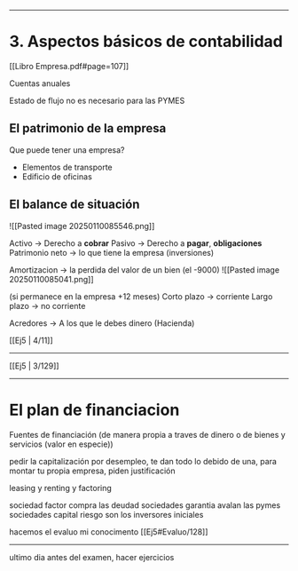 

---

# 3. Aspectos básicos de contabilidad

[[Libro Empresa.pdf#page=107]]

Cuentas anuales

Estado de flujo no es necesario para las PYMES

## El patrimonio de la empresa

Que puede tener una empresa?
- Elementos de transporte
- Edificio de oficinas

## El balance de situación

![[Pasted image 20250110085546.png]]

Activo -> Derecho a **cobrar**
Pasivo -> Derecho a **pagar**, **obligaciones**
Patrimonio neto -> lo que tiene la empresa (inversiones)

Amortizacion -> la perdida del valor de un bien
(el -9000)
![[Pasted image 20250110085041.png]]

(si permanece en la empresa +12 meses)
Corto plazo -> corriente
Largo plazo -> no corriente


Acredores -> A los que le debes dinero (Hacienda)

[[Ej5 | 4/11]]

---

[[Ej5 | 3/129]]

---

# El plan de financiacion

Fuentes de financiación (de manera propia a traves de dinero o de bienes y servicios (valor en especie))

pedir la capitalización por desempleo, te dan todo lo debido de una, para montar tu propia empresa, piden justificación

leasing y renting y factoring

sociedad factor compra las deudad
sociedades garantia avalan las pymes
sociedades capital riesgo son los inversores iniciales

hacemos el evaluo mi conocimento
[[Ej5#Evaluo/128]]


--- 

ultimo dia antes del examen, hacer ejercicios